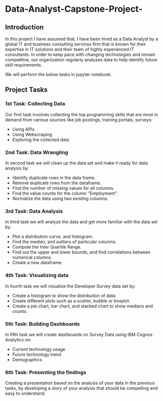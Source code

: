 # Data-Analyst-Capstone-Project-

## Introduction
In this project I have assumed that, I have been hired as a Data Analyst by a global IT and business consulting services firm that is known for their expertise in IT solutions and their team of highly experienced IT consultants. In order to keep pace with changing technologies and remain competitive, our organization regularly analyzes data to help identify future skill requirements.

We will perform the below tasks in jupyter notebook.

## Project Tasks
### 1st Task: Collecting Data
Our first task involves collecting the top programming skills that are most in demand from various sources like job postings, training portals, surveys:
- Using APIs
- Using Webscraping
- Exploring the collected data
### 2nd Task: Data Wrangling
In second task we will clean up the data set and make it ready for data analysis by:
- Identify duplicate rows in the data frame.
- Remove duplicate rows from the dataframe.
- Find the number of missing values for all columns.
- Find the value counts for the column "Employment".
- Normalize the data using two existing columns.  
### 3rd Task: Data Analysis
In third task we will analyze the data and get more familiar with the data set by:
- Plot a distribution curve, and histogram.
- Find the median, and outliers of particular columns.
- Compute the Inter Quartile Range.
- Find out the upper and lower bounds, and find correlations between numerical columns.
- Create a new dataframe.
### 4th Task: Visualizing data
In fourth task we will visualize the Developer Survey data set by:
- Create a histogram to show the distribution of data.
- Create different plots such as a scatter, bubble or boxplot.
- Create a pie chart, bar chart, and stacked chart to show medians and counts.
### 5th Task: Building Dashboards
In fifth task we will create dashboards on Survey Data using IBM Cognos Analytics on:
- Current technology usage
- Future technology trend
- Demographics
### 6th Task: Presenting the findings
Creating a presentation based on the analysis of your data in the previous tasks, by developing a story of your analysis that should be compelling and easy to understand.


